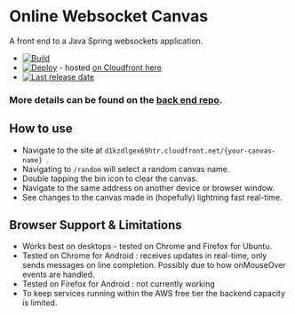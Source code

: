 # Online Websocket Canvas
A front end to a Java Spring websockets application.

- [![Build](https://github.com/JFL110/spring-websockets-example-frontend/workflows/Node%20build/badge.svg)](https://github.com/JFL110/spring-websockets-example-frontend/actions?query=workflow%3A%22Node+build%22)
- [![Deploy](https://github.com/JFL110/spring-websockets-example-frontend/workflows/Deploy%20to%20S3/badge.svg)](https://github.com/JFL110/spring-websockets-example-frontend/actions?query=workflow%3A%22Deploy+to+S3%22) - hosted [on Cloudfront here](http://d1kzdlgex69htr.cloudfront.net/random)
- [![Last release date](https://img.shields.io/github/release-date/JFL110/spring-websockets-example-frontend?logo=github)](https://github.com/JFL110/spring-websockets-example-frontend/actions?query=workflow%3A%22Deploy+to+S3%22)  

### More details can be found on the [back end repo](https://github.com/JFL110/spring-websockets-example).

## How to use
- Navigate to the site at ```d1kzdlgex69htr.cloudfront.net/{your-canvas-name} ```.
- Navigating to  ```/random``` will select a random canvas name.
- Double tapping the bin icon to clear the canvas.
- Navigate to the same address on another device or browser window.
- See changes to the canvas made in (hopefully) lightning fast real-time.

## Browser Support & Limitations
- Works best on desktops - tested on Chrome and Firefox for Ubuntu.
- Tested on Chrome for Android : receives updates in real-time, only sends messages on line completion. Possibly due to how onMouseOver events are handled.
- Tested on Firefox for Android : not currently working
- To keep services running within the AWS free tier the backend capacity is limited.
